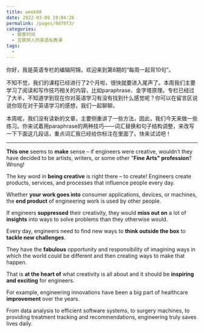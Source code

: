 ```yaml
---
title: week08
date: 2022-03-09 19:04:26
permalink: /pages/9d70f3/
categories:
  - 极客时间
  - 互联网人的英语私教课
tags:
  - 
---
```

<p>你好，我是英语专栏的编辑阿锦，欢迎来到第8期的“每周一起背10句”。</p><p>不知不觉，我们的课程已经进行了2个月啦，很快就要进入尾声了。本周我们主要学习了阅读和写作技巧相关的内容，比如paraphrase、金字塔原理。专栏已经过了大半，不知道学到现在你对英语学习有没有找到什么感觉呢？你可以在留言区说说你现在对于英语学习的感想，我们一起聊聊。</p><p>本周呢，我们没有读新的文章，主要侧重讲了一些方法，因此，我们今天来做一些练习。你来试着用paraphrase的两种技巧——词汇替换和句子结构调整，来改写一下下面这几段话，重点词汇我已经给你标注在里面了。快来试试吧！</p><hr><p><strong>This one</strong> seems to <strong>make</strong> sense – if engineers were creative, wouldn’t they have decided to be artists, writers, or some other "<strong>Fine Arts" profession</strong>? Wrong!</p><p>The key word in <strong>being creative</strong> is right there – to create! Engineers create products, services, and processes that influence people every day.</p><!-- [[[read_end]]] --><p>Whether <strong>your work goes into</strong> consumer applications, devices, or machines, the <strong>end product</strong> of engineering work is used by other people.</p><p>If engineers <strong>suppressed</strong> their creativity, they would <strong>miss out on</strong> a lot of <strong>insights</strong> into ways to solve problems than they otherwise would.</p><p>Every day, engineers need to find new ways to <strong>think outside the box</strong> to <strong>tackle new challenges</strong>.</p><p>They have the <strong>fabulous</strong> opportunity and responsibility of imagining ways in which the world could be different and then creating ways to make that happen.</p><p>That is <strong>at the heart of</strong> what creativity is all about and it should be <strong>inspiring and exciting</strong> for engineers.</p><p>For example, engineering innovations have been a big part of healthcare <strong>improvement</strong> over the years.</p><p>From data analysis to efficient software systems, to surgery machines, to providing treatment tracking and recommendations, engineering truly saves lives daily.</p>